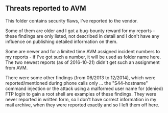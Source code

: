 ## Threats reported to AVM

This folder contains security flaws, I've reported to the vendor. 

Some of them are older and I got a bug-bounty reward for my reports - these findings are only listed, not described in detail and
I don't have any influence on publishing detailed information on them.

Some are newer and for a limited time AVM assigned incident numbers to my reports - if I've got such a number, it will be used as
folder name here. The two newest reports (as of 2016-10-21) didn't get such an assignment from AVM.

There were some other findings (from 06/2013 to 12/2014), which were reported/mentioned during phone calls only ... the 
"S44-hostname" command injection or the attack using a malformed user name for (denied) FTP login to gain a root shell are 
examples of these findings. They were never reported in written form, so I don't have correct information in my mail archive, 
when they were reported exactly and so I left them off here.
